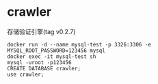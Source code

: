 # crawler

存储验证引擎(tag v0.2.7)
```
docker run -d --name mysql-test -p 3326:3306 -e MYSQL_ROOT_PASSWORD=123456 mysql
docker exec -it mysql-test sh
mysql -uroot -p123456
CREATE DATABASE crawler;
use crawler;
```
